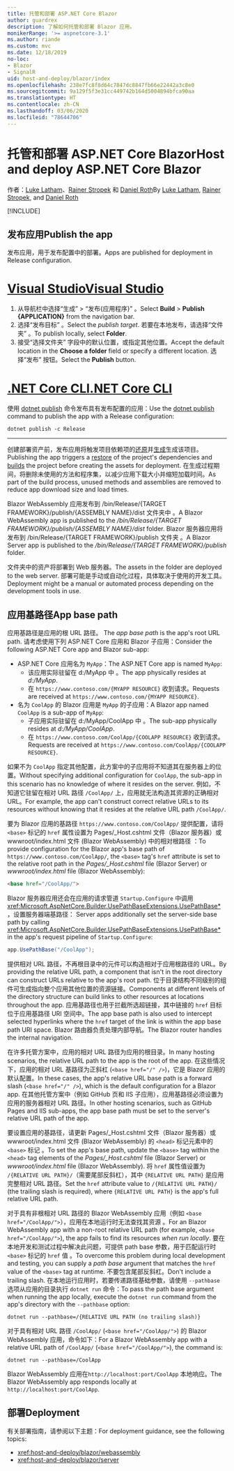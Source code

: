 ```yaml
---
title: 托管和部署 ASP.NET Core Blazor
author: guardrex
description: 了解如何托管和部署 Blazor 应用。
monikerRange: '>= aspnetcore-3.1'
ms.author: riande
ms.custom: mvc
ms.date: 12/18/2019
no-loc:
- Blazor
- SignalR
uid: host-and-deploy/blazor/index
ms.openlocfilehash: 238e7fc8f8d64c7847dc8847fb66e22442a3c8e0
ms.sourcegitcommit: 9a129f5f3e31cc449742b164d5004894bfca90aa
ms.translationtype: HT
ms.contentlocale: zh-CN
ms.lasthandoff: 03/06/2020
ms.locfileid: "78644706"
---
```

# <a name="host-and-deploy-aspnet-core-blazor"></a><span data-ttu-id="55d08-103">托管和部署 ASP.NET Core Blazor</span><span class="sxs-lookup"><span data-stu-id="55d08-103">Host and deploy ASP.NET Core Blazor</span></span>

<span data-ttu-id="55d08-104">作者：[Luke Latham](https://github.com/guardrex)、[Rainer Stropek](https://www.timecockpit.com) 和 [Daniel Roth](https://github.com/danroth27)</span><span class="sxs-lookup"><span data-stu-id="55d08-104">By [Luke Latham](https://github.com/guardrex), [Rainer Stropek](https://www.timecockpit.com), and [Daniel Roth](https://github.com/danroth27)</span></span>

[!INCLUDE[](~/includes/blazorwasm-preview-notice.md)]

## <a name="publish-the-app"></a><span data-ttu-id="55d08-105">发布应用</span><span class="sxs-lookup"><span data-stu-id="55d08-105">Publish the app</span></span>

<span data-ttu-id="55d08-106">发布应用，用于发布配置中的部署。</span><span class="sxs-lookup"><span data-stu-id="55d08-106">Apps are published for deployment in Release configuration.</span></span>

# <a name="visual-studio"></a>[<span data-ttu-id="55d08-107">Visual Studio</span><span class="sxs-lookup"><span data-stu-id="55d08-107">Visual Studio</span></span>](#tab/visual-studio)

1. <span data-ttu-id="55d08-108">从导航栏中选择“生成”   > “发布{应用程序}”  。</span><span class="sxs-lookup"><span data-stu-id="55d08-108">Select **Build** > **Publish {APPLICATION}** from the navigation bar.</span></span>
1. <span data-ttu-id="55d08-109">选择“发布目标”  。</span><span class="sxs-lookup"><span data-stu-id="55d08-109">Select the *publish target*.</span></span> <span data-ttu-id="55d08-110">若要在本地发布，请选择“文件夹”  。</span><span class="sxs-lookup"><span data-stu-id="55d08-110">To publish locally, select **Folder**.</span></span>
1. <span data-ttu-id="55d08-111">接受“选择文件夹”  字段中的默认位置，或指定其他位置。</span><span class="sxs-lookup"><span data-stu-id="55d08-111">Accept the default location in the **Choose a folder** field or specify a different location.</span></span> <span data-ttu-id="55d08-112">选择“发布”  按钮。</span><span class="sxs-lookup"><span data-stu-id="55d08-112">Select the **Publish** button.</span></span>

# <a name="net-core-cli"></a>[<span data-ttu-id="55d08-113">.NET Core CLI</span><span class="sxs-lookup"><span data-stu-id="55d08-113">.NET Core CLI</span></span>](#tab/netcore-cli)

<span data-ttu-id="55d08-114">使用 [dotnet publish](/dotnet/core/tools/dotnet-publish) 命令发布具有发布配置的应用：</span><span class="sxs-lookup"><span data-stu-id="55d08-114">Use the [dotnet publish](/dotnet/core/tools/dotnet-publish) command to publish the app with a Release configuration:</span></span>

```dotnetcli
dotnet publish -c Release
```

---

<span data-ttu-id="55d08-115">创建部署资产前，发布应用将触发项目依赖项的[还原](/dotnet/core/tools/dotnet-restore)并[生成](/dotnet/core/tools/dotnet-build)生成该项目。</span><span class="sxs-lookup"><span data-stu-id="55d08-115">Publishing the app triggers a [restore](/dotnet/core/tools/dotnet-restore) of the project's dependencies and [builds](/dotnet/core/tools/dotnet-build) the project before creating the assets for deployment.</span></span> <span data-ttu-id="55d08-116">在生成过程期间，将删除未使用的方法和程序集，以减少应用下载大小并缩短加载时间。</span><span class="sxs-lookup"><span data-stu-id="55d08-116">As part of the build process, unused methods and assemblies are removed to reduce app download size and load times.</span></span>

<span data-ttu-id="55d08-117">Blazor WebAssembly 应用发布到 /bin/Release/{TARGET FRAMEWORK}/publish/{ASSEMBLY NAME}/dist 文件夹中  。</span><span class="sxs-lookup"><span data-stu-id="55d08-117">A Blazor WebAssembly app is published to the */bin/Release/{TARGET FRAMEWORK}/publish/{ASSEMBLY NAME}/dist* folder.</span></span> <span data-ttu-id="55d08-118">Blazor 服务器应用将发布到 /bin/Release/{TARGET FRAMEWORK}/publish 文件夹  。</span><span class="sxs-lookup"><span data-stu-id="55d08-118">A Blazor Server app is published to the */bin/Release/{TARGET FRAMEWORK}/publish* folder.</span></span>

<span data-ttu-id="55d08-119">文件夹中的资产将部署到 Web 服务器。</span><span class="sxs-lookup"><span data-stu-id="55d08-119">The assets in the folder are deployed to the web server.</span></span> <span data-ttu-id="55d08-120">部署可能是手动或自动化过程，具体取决于使用的开发工具。</span><span class="sxs-lookup"><span data-stu-id="55d08-120">Deployment might be a manual or automated process depending on the development tools in use.</span></span>

## <a name="app-base-path"></a><span data-ttu-id="55d08-121">应用基路径</span><span class="sxs-lookup"><span data-stu-id="55d08-121">App base path</span></span>

<span data-ttu-id="55d08-122">应用基路径是应用的根 URL 路径。 </span><span class="sxs-lookup"><span data-stu-id="55d08-122">The *app base path* is the app's root URL path.</span></span> <span data-ttu-id="55d08-123">请考虑使用下列 ASP.NET Core 应用和 Blazor 子应用：</span><span class="sxs-lookup"><span data-stu-id="55d08-123">Consider the following ASP.NET Core app and Blazor sub-app:</span></span>

* <span data-ttu-id="55d08-124">ASP.NET Core 应用名为 `MyApp`：</span><span class="sxs-lookup"><span data-stu-id="55d08-124">The ASP.NET Core app is named `MyApp`:</span></span>
  * <span data-ttu-id="55d08-125">该应用实际驻留在 d:/MyApp 中  。</span><span class="sxs-lookup"><span data-stu-id="55d08-125">The app physically resides at *d:/MyApp*.</span></span>
  * <span data-ttu-id="55d08-126">在 `https://www.contoso.com/{MYAPP RESOURCE}` 收到请求。</span><span class="sxs-lookup"><span data-stu-id="55d08-126">Requests are received at `https://www.contoso.com/{MYAPP RESOURCE}`.</span></span>
* <span data-ttu-id="55d08-127">名为 `CoolApp` 的 Blazor 应用是 `MyApp` 的子应用：</span><span class="sxs-lookup"><span data-stu-id="55d08-127">A Blazor app named `CoolApp` is a sub-app of `MyApp`:</span></span>
  * <span data-ttu-id="55d08-128">子应用实际驻留在 d:/MyApp/CoolApp 中  。</span><span class="sxs-lookup"><span data-stu-id="55d08-128">The sub-app physically resides at *d:/MyApp/CoolApp*.</span></span>
  * <span data-ttu-id="55d08-129">在 `https://www.contoso.com/CoolApp/{COOLAPP RESOURCE}` 收到请求。</span><span class="sxs-lookup"><span data-stu-id="55d08-129">Requests are received at `https://www.contoso.com/CoolApp/{COOLAPP RESOURCE}`.</span></span>

<span data-ttu-id="55d08-130">如果不为 `CoolApp` 指定其他配置，此方案中的子应用将不知道其在服务器上的位置。</span><span class="sxs-lookup"><span data-stu-id="55d08-130">Without specifying additional configuration for `CoolApp`, the sub-app in this scenario has no knowledge of where it resides on the server.</span></span> <span data-ttu-id="55d08-131">例如，不知道它驻留在相对 URL 路径 `/CoolApp/` 上，应用就无法构造其资源的正确相对 URL。</span><span class="sxs-lookup"><span data-stu-id="55d08-131">For example, the app can't construct correct relative URLs to its resources without knowing that it resides at the relative URL path `/CoolApp/`.</span></span>

<span data-ttu-id="55d08-132">要为 Blazor 应用的基路径 `https://www.contoso.com/CoolApp/` 提供配置，请将 `<base>` 标记的 `href` 属性设置为 Pages/_Host.cshtml 文件（Blazor 服务器）或 wwwroot/index.html 文件 (Blazor WebAssembly) 中的相对根路径   ：</span><span class="sxs-lookup"><span data-stu-id="55d08-132">To provide configuration for the Blazor app's base path of `https://www.contoso.com/CoolApp/`, the `<base>` tag's `href` attribute is set to the relative root path in the *Pages/_Host.cshtml* file (Blazor Server) or *wwwroot/index.html* file (Blazor WebAssembly):</span></span>

```html
<base href="/CoolApp/">
```

Blazor<span data-ttu-id="55d08-133"> 服务器应用还会在应用的请求管道 `Startup.Configure` 中调用 <xref:Microsoft.AspNetCore.Builder.UsePathBaseExtensions.UsePathBase*>，设置服务器端基路径：</span><span class="sxs-lookup"><span data-stu-id="55d08-133"> Server apps additionally set the server-side base path by calling <xref:Microsoft.AspNetCore.Builder.UsePathBaseExtensions.UsePathBase*> in the app's request pipeline of `Startup.Configure`:</span></span>

```csharp
app.UsePathBase("/CoolApp");
```

<span data-ttu-id="55d08-134">提供相对 URL 路径，不再根目录中的元件可以构造相对于应用根路径的 URL。</span><span class="sxs-lookup"><span data-stu-id="55d08-134">By providing the relative URL path, a component that isn't in the root directory can construct URLs relative to the app's root path.</span></span> <span data-ttu-id="55d08-135">位于目录结构不同级别的组件可生成指向整个应用其他位置的资源链接。</span><span class="sxs-lookup"><span data-stu-id="55d08-135">Components at different levels of the directory structure can build links to other resources at locations throughout the app.</span></span> <span data-ttu-id="55d08-136">应用基路径也用于拦截所选超链接，其中链接的 `href` 目标位于应用基路径 URI 空间中。</span><span class="sxs-lookup"><span data-stu-id="55d08-136">The app base path is also used to intercept selected hyperlinks where the `href` target of the link is within the app base path URI space.</span></span> <span data-ttu-id="55d08-137">Blazor 路由器负责处理内部导航。</span><span class="sxs-lookup"><span data-stu-id="55d08-137">The Blazor router handles the internal navigation.</span></span>

<span data-ttu-id="55d08-138">在许多托管方案中，应用的相对 URL 路径为应用的根目录。</span><span class="sxs-lookup"><span data-stu-id="55d08-138">In many hosting scenarios, the relative URL path to the app is the root of the app.</span></span> <span data-ttu-id="55d08-139">在这些情况下，应用的相对 URL 基路径为正斜杠 (`<base href="/" />`)，它是 Blazor 应用的默认配置。</span><span class="sxs-lookup"><span data-stu-id="55d08-139">In these cases, the app's relative URL base path is a forward slash (`<base href="/" />`), which is the default configuration for a Blazor app.</span></span> <span data-ttu-id="55d08-140">在其他托管方案中（例如 GitHub 页和 IIS 子应用），应用基路径必须设置为应用的服务器相对 URL 路径。</span><span class="sxs-lookup"><span data-stu-id="55d08-140">In other hosting scenarios, such as GitHub Pages and IIS sub-apps, the app base path must be set to the server's relative URL path of the app.</span></span>

<span data-ttu-id="55d08-141">要设置应用的基路径，请更新 Pages/_Host.cshtml 文件（Blazor 服务器）或 wwwroot/index.html 文件 (Blazor WebAssembly) 的 `<head>` 标记元素中的 `<base>` 标记   。</span><span class="sxs-lookup"><span data-stu-id="55d08-141">To set the app's base path, update the `<base>` tag within the `<head>` tag elements of the *Pages/_Host.cshtml* file (Blazor Server) or *wwwroot/index.html* file (Blazor WebAssembly).</span></span> <span data-ttu-id="55d08-142">将 `href` 属性值设置为 `/{RELATIVE URL PATH}/`（需要尾部反斜杠），其中 `{RELATIVE URL PATH}` 是应用完整相对 URL 路径。</span><span class="sxs-lookup"><span data-stu-id="55d08-142">Set the `href` attribute value to `/{RELATIVE URL PATH}/` (the trailing slash is required), where `{RELATIVE URL PATH}` is the app's full relative URL path.</span></span>

<span data-ttu-id="55d08-143">对于具有非根相对 URL 路径的 Blazor WebAssembly 应用（例如 `<base href="/CoolApp/">`），应用在本地运行时无法查找其资源  。</span><span class="sxs-lookup"><span data-stu-id="55d08-143">For an Blazor WebAssembly app with a non-root relative URL path (for example, `<base href="/CoolApp/">`), the app fails to find its resources *when run locally*.</span></span> <span data-ttu-id="55d08-144">要在本地开发和测试过程中解决此问题，可提供 path base 参数，用于匹配运行时 `<base>` 标记的 `href` 值  。</span><span class="sxs-lookup"><span data-stu-id="55d08-144">To overcome this problem during local development and testing, you can supply a *path base* argument that matches the `href` value of the `<base>` tag at runtime.</span></span> <span data-ttu-id="55d08-145">不要包含尾部反斜杠。</span><span class="sxs-lookup"><span data-stu-id="55d08-145">Don't include a trailing slash.</span></span> <span data-ttu-id="55d08-146">在本地运行应用时，若要传递路径基础参数，请使用 `--pathbase` 选项从应用的目录执行 `dotnet run` 命令：</span><span class="sxs-lookup"><span data-stu-id="55d08-146">To pass the path base argument when running the app locally, execute the `dotnet run` command from the app's directory with the `--pathbase` option:</span></span>

```dotnetcli
dotnet run --pathbase=/{RELATIVE URL PATH (no trailing slash)}
```

<span data-ttu-id="55d08-147">对于具有相对 URL 路径 `/CoolApp/` (`<base href="/CoolApp/">`) 的 Blazor WebAssembly 应用，命令如下：</span><span class="sxs-lookup"><span data-stu-id="55d08-147">For a Blazor WebAssembly app with a relative URL path of `/CoolApp/` (`<base href="/CoolApp/">`), the command is:</span></span>

```dotnetcli
dotnet run --pathbase=/CoolApp
```

<span data-ttu-id="55d08-148">Blazor WebAssembly 应用在`http://localhost:port/CoolApp` 本地响应。</span><span class="sxs-lookup"><span data-stu-id="55d08-148">The Blazor WebAssembly app responds locally at `http://localhost:port/CoolApp`.</span></span>

## <a name="deployment"></a><span data-ttu-id="55d08-149">部署</span><span class="sxs-lookup"><span data-stu-id="55d08-149">Deployment</span></span>

<span data-ttu-id="55d08-150">有关部署指南，请参阅以下主题：</span><span class="sxs-lookup"><span data-stu-id="55d08-150">For deployment guidance, see the following topics:</span></span>

* <xref:host-and-deploy/blazor/webassembly>
* <xref:host-and-deploy/blazor/server>
